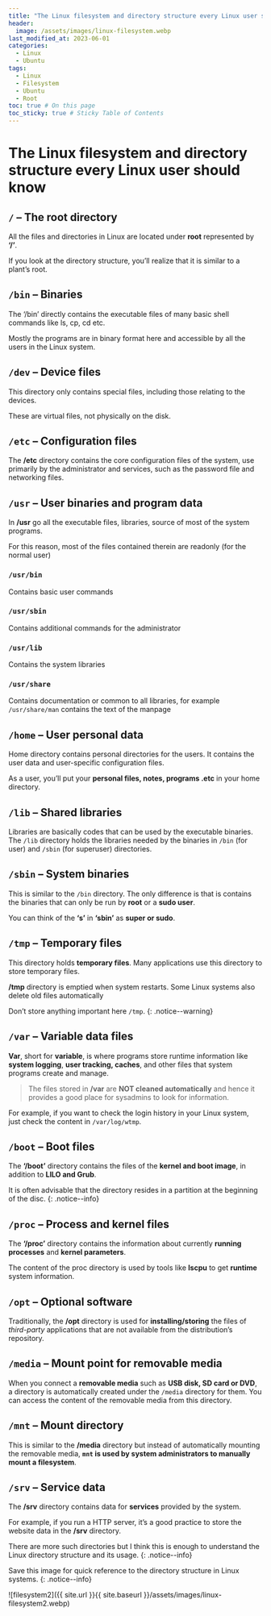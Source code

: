 ```yaml
---
title: "The Linux filesystem and directory structure every Linux user should know"
header:
  image: /assets/images/linux-filesystem.webp
last_modified_at: 2023-06-01
categories:
  - Linux
  - Ubuntu
tags:
  - Linux
  - Filesystem
  - Ubuntu
  - Root
toc: true # On this page
toc_sticky: true # Sticky Table of Contents
---
```

# The Linux filesystem and directory structure every Linux user should know

## `/` – The root directory

All the files and directories in Linux are located under **root** represented by **‘/’**.

If you look at the directory structure, you’ll realize that it is similar to a plant’s root.

## `/bin` – Binaries

The ‘/bin’ directly contains the executable files of many basic shell commands like ls, cp, cd etc.

Mostly the programs are in binary format here and accessible by all the users in the Linux system.

## `/dev` – Device files

This directory only contains special files, including those relating to the devices.

These are virtual files, not physically on the disk.

## `/etc` – Configuration files

The **/etc** directory contains the core configuration files of the system, use primarily by the administrator and services, such as the password file and networking files.

## `/usr` – User binaries and program data

In **/usr** go all the executable files, libraries, source of most of the system programs.

For this reason, most of the files contained therein are read­only (for the normal user)

### `/usr/bin`
Contains basic user commands

### `/usr/sbin`
Contains additional commands for the administrator

### `/usr/lib`
Contains the system libraries

### `/usr/share`
Contains documentation or common to all libraries, for example `/usr/share/man` contains the text of the manpage

## `/home` – User personal data

Home directory contains personal directories for the users. It contains the user data and user-specific configuration files.

As a user, you’ll put your **personal files, notes, programs .etc** in your home directory.

## `/lib` – Shared libraries

Libraries are basically codes that can be used by the executable binaries. The `/lib` directory holds the libraries needed by the binaries in `/bin` (for user) and `/sbin` (for superuser) directories.

## `/sbin` – System binaries

This is similar to the `/bin` directory. The only difference is that is contains the binaries that can only be run by **root** or a **sudo user**.

You can think of the **‘s’** in **‘sbin’** as **super or sudo**.

## `/tmp` – Temporary files

This directory holds **temporary files**. Many applications use this directory to store temporary files.

**/tmp** directory is emptied when system restarts. Some Linux systems also delete old files automatically

Don’t store anything important here `/tmp`.
{: .notice--warning}

## `/var` – Variable data files

**Var**, short for **variable**, is where programs store runtime information like **system logging**, **user tracking, caches**, and other files that system programs create and manage.

> The files stored in **/var** are **NOT cleaned automatically** and hence it provides a good place for sysadmins to look for information.

For example, if you want to check the login history in your Linux system, just check the content in `/var/log/wtmp`.

## `/boot` – Boot files

The **‘/boot’** directory contains the files of the **kernel and boot image**, in addition to **LILO and Grub**.

It is often advisable that the directory resides in a partition at the beginning of the disc.
{: .notice--info}

## `/proc` – Process and kernel files

The **‘/proc’** directory contains the information about currently **running processes** and **kernel parameters**.

The content of the proc directory is used by tools like **lscpu** to get **runtime** system information.

## `/opt` – Optional software

Traditionally, the **/opt** directory is used for **installing/storing** the files of *third-party* applications that are not available from the distribution’s repository.

## `/media` – Mount point for removable media

When you connect a **removable media** such as **USB disk, SD card or DVD**, a directory is automatically created under the `/media` directory for them. You can access the content of the removable media from this directory.

## `/mnt` – Mount directory

This is similar to the **/media** directory but instead of automatically mounting the removable media, **`mnt` is used by system administrators to manually mount a filesystem**.

## `/srv` – Service data

The **/srv** directory contains data for **services** provided by the system.

For example, if you run a HTTP server, it’s a good practice to store the website data in the **/srv** directory.

There are more such directories but I think this is enough to understand the Linux directory structure and its usage.
{: .notice--info}

Save this image for quick reference to the directory structure in Linux systems.
{: .notice--info}

![filesystem2]({{ site.url }}{{ site.baseurl }}/assets/images/linux-filesystem2.webp)
